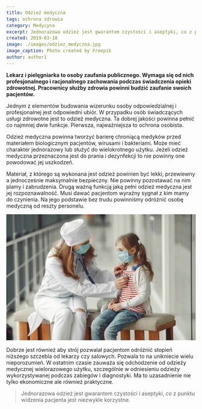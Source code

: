```yaml
---
title: Odzież medyczna
tags: ochrona zdrowia
category: Medycyna
excerpt: Jednorazowa odzież jest gwarantem czystości i aseptyki, co z punktu widzenia pacjenta jest niezwykle korzystne.
created: 2019-03-18
image: ./images/odziez_medyczna.jpg
image_caption: Photo created by Freepik
author: author1
---
```


**Lekarz i pielęgniarka to osoby zaufania publicznego. Wymaga się od nich profesjonalnego i racjonalnego zachowania podczas świadczenia opieki zdrowotnej. Pracownicy służby zdrowia powinni budzić zaufanie swoich pacjentów.**


Jednym z elementów budowania wizerunku osoby odpowiedzialnej i profesjonalnej jest odpowiedni ubiór. W przypadku osób świadczących usługi zdrowotne jest to odzież medyczna. Ta dobrej jakości powinna pełnić co najmniej dwie funkcje. Pierwsza, najważniejsza to ochrona osobista. 

Odzież medyczna powinna tworzyć barierę chroniącą medyków przed materiałem biologicznym pacjentów, wirusami i bakteriami. Może mieć charakter jednorazowy lub służyć do wielokrotnego użytku. Jeżeli odzież medyczna przeznaczona jest do prania i dezynfekcji to nie powinny one powodować jej uszkodzeń. 

Materiał, z którego są wykonana jest odzież powinien być lekki, przewiewny a jednocześnie maksymalnie bezpieczny. Nie powinny pozostawać na nim plamy i zabrudzenia. Drugą ważną funkcją jaką pełni odzież medyczna jest jej rozpoznawalność. Musi dawać pacjentom wyraźny sygnał z kim mamy do czynienia. Na jego podstawie bez trudu powinniśmy odróżnić osobę medyczną od reszty personelu. 

![Odzież medyczna służby zdrowia](./images/odziez_medyczna_lekarzy_pielegniarek.jpg "Odzież medyczna służby zdrowia")

Dobrze jest również aby strój pozwalał pacjentom odróżnić stopień niższego szczebla od lekarzy czy salowych. Pozwala to na unikniecie wielu nieporozumień. W ostatnim czasie zauważa się odchodzenie od odzieży medycznej wielorazowego użytku, szczególnie w odniesieniu odzieży wykorzystywanej podczas zabiegów i diagnostyki. Ma to uzasadnienie nie tylko ekonomiczne ale również praktyczne. 

> Jednorazowa odzież jest gwarantem czystości i aseptyki, co z punktu widzenia pacjenta jest niezwykle korzystne.